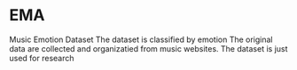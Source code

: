 # EMA
Music Emotion Dataset
The dataset is classified by emotion
The original data are collected and organizatied from music websites.
The dataset is just used for research
